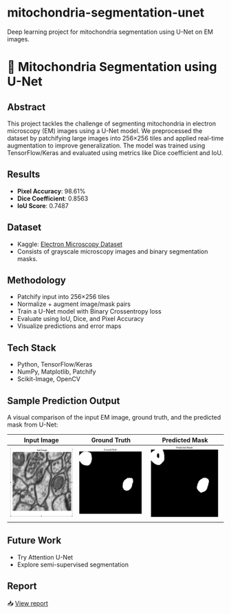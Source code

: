 # mitochondria-segmentation-unet
Deep learning project for mitochondria segmentation using U-Net on EM images.
# 🧬 Mitochondria Segmentation using U-Net

## Abstract
This project tackles the challenge of segmenting mitochondria in electron microscopy (EM) images using a U-Net model. We preprocessed the dataset by patchifying large images into 256×256 tiles and applied real-time augmentation to improve generalization. The model was trained using TensorFlow/Keras and evaluated using metrics like Dice coefficient and IoU.

## Results
-  **Pixel Accuracy**: 98.61%
-  **Dice Coefficient**: 0.8563
-  **IoU Score**: 0.7487

## Dataset
- Kaggle: [Electron Microscopy Dataset](https://www.kaggle.com/datasets/)
- Consists of grayscale microscopy images and binary segmentation masks.

##  Methodology
- Patchify input into 256×256 tiles
- Normalize + augment image/mask pairs
- Train a U-Net model with Binary Crossentropy loss
- Evaluate using IoU, Dice, and Pixel Accuracy
- Visualize predictions and error maps

## Tech Stack
- Python, TensorFlow/Keras
- NumPy, Matplotlib, Patchify
- Scikit-Image, OpenCV

## Sample Prediction Output

A visual comparison of the input EM image, ground truth, and the predicted mask from U-Net:

| Input Image | Ground Truth | Predicted Mask |
|-------------|--------------|----------------|
| ![Input](results/sample_preds/input.png) | ![Ground Truth](results/sample_preds/gt.png) | ![Prediction](results/sample_preds/pt.png) |


## Future Work
- Try Attention U-Net
- Explore semi-supervised segmentation

## Report

📥 [View report](https://github.com/paavni24/mitochondria-segmentation-unet/blob/main/report.pdf)

